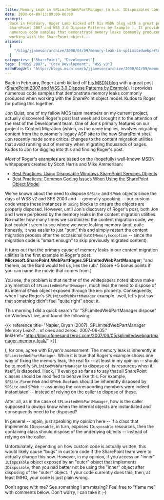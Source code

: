 ```yaml
---
title: Memory Leak in SPLimitedWebPartManager (a.k.a. IDisposables Containing IDisposables)
date: 2008-04-09T13:00:00-06:00
excerpt:
  Back in February, Roger Lamb kicked off his MSDN blog with a great post (
  SharePoint 2007 and WSS 3.0 Dispose Patterns by Example ). It provides
  numerous code samples that demonstrate memory leaks commonly produced when
  working with the SharePoint object...
aliases:
  [
    "/blog/jjameson/archive/2008/04/09/memory-leak-in-splimitedwebpartmanager-a-k-a-idisposables-containing-idisposables.aspx",
  ]
categories: ["SharePoint", "Development"]
tags: ["MOSS 2007", "Core Development", "WSS v3"]
msdnBlogUrl: "http://blogs.msdn.com/b/jjameson/archive/2008/04/09/memory-leak-in-splimitedwebpartmanager-a-k-a-idisposables-containing-idisposables.aspx"
---
```


Back in February, Roger Lamb kicked off
[his MSDN blog](http://blogs.msdn.com/rogerla) with a great post
([SharePoint 2007 and WSS 3.0 Dispose Patterns by Example](http://blogs.msdn.com/rogerla/archive/2008/02/12/sharepoint-2007-and-wss-3-0-dispose-patterns-by-example.aspx)).
It provides numerous code samples that demonstrate memory leaks commonly
produced when working with the SharePoint object model. Kudos to Roger for
putting this together.

Jon Quist, one of my fellow MCS team members on my current project, actually
discovered Roger's post last week and brought it to the attention of the rest of
the Development team. One of Jon's primary features on our project is Content
Migration (which, as the name implies, involves migrating content from the
customer's legacy ASP site to the new SharePoint site). Jon recently made some
critical changes to the content migration utilities that avoid running out of
memory when migrating thousands of pages. Kudos to Jon for digging into this and
finding Roger's post.

_Most_ of Roger's examples are based on the (hopefully) well-known MSDN
whitepapers created by Scott Harris and Mike Ammerlaan:

- [Best Practices: Using Disposable Windows SharePoint Services Objects](http://msdn2.microsoft.com/en-us/library/aa973248.aspx)
- [Best Practices: Common Coding Issues When Using the SharePoint Object Model](http://msdn2.microsoft.com/en-us/library/bb687949.aspx)

We've known about the need to dispose `SPSite` and `SPWeb` objects since the
days of WSS v2 and SPS 2003 and -- generally speaking -- our custom code wraps
these instances in `using` blocks to ensure the objects are properly disposed.
However, until Jon's discovery of Roger's post, both Jon and I were perplexed by
the memory leaks in the content migration utilities. No matter how many times we
scrutinized the content migration code, we just couldn't seem to see where we
were leaking memory (and, quite honestly, it was easier to just "punt" this and
simply restart the content migration process after the occasional
`OutOfMemoryException` -- since the migration code is "smart enough" to skip
previously migrated content).

It turns out that the primary cause of memory leaks in our content migration
utilities is the first example in Roger's post:
**Microsoft.SharePoint.WebPartPages.SPLimitedWebPartManager**; "and therein, as
the Bard would tell us, lies the rub." [Score +5 bonus points if you can name
the movie that comes from.]

You see, the problem is that neither of the whitepapers noted above make any
mention of `SPLimitedWebPartManager`, much less the need to dispose of its
internal `SPWeb` object exposed through the `Web` property. Consequently, when I
saw Roger's `SPLimitedWebPartManager` example...well, let's just say that
something didn't feel "quite right" about it.

This morning I did a quick search for "SPLimitedWebPartManager dispose" on
Windows Live, and found the following:

{{< reference
title="Napier, Bryan (2007). SPLimitedWebPartManager Memory Leak? .. of ones and zeros.. 2007-06-05."
linkHref="http://blog.ofonesandzeros.com/2007/06/05/splimitedwebpartmanager-memory-leak/" >}}

I, for one, agree with Bryan's assessment. The memory leak is inherently in
`SPLimitedWebPartManager`. While it is true that Roger's example shows one way
of fixing the memory leak, the real fix -- at least in my opinion -- should be
to modify `SPLimitedWebPartManager` to dispose of its resources when it, itself,
is disposed. Heck, I'll even go so far as to say that all SharePoint classes
should be modified to behave like this. For example, `SPSite.ParentWeb` and
`SPWeb.RootWeb` should be inherently disposed by `SPSite` and `SPWeb` --
assuming the corresponding members were indeed instantiated -- instead of
relying on the caller to dispose of these.

After all, as in the case of `SPLimitedWebPartManager`, how is the caller
supposed to _always_ know when the internal objects are instantiated and
consequently need to be disposed?

In general -- again, just speaking my opinion here -- if a class that implements
`IDisposable`, in turn, exposes `IDisposable` resources, then the containing
class should dispose of the underlying objects -- instead of relying on the
caller.

Unfortunately, depending on how custom code is actually written, this would
likely cause "bugs" in custom code if the SharePoint team were to actually
change this now. However, in my opinion, if you access an "inner" `IDisposable`
object exposed by an "outer" object that implements `IDisposable`, then you had
better not be using the "inner" object after disposing of the "outer" object. If
your code currently does this, then, at least IMHO, your code is just plain
wrong.

Don't agree with me? See something I am missing? Feel free to "flame me" with
comments below. Don't worry, I can take it ;-)
